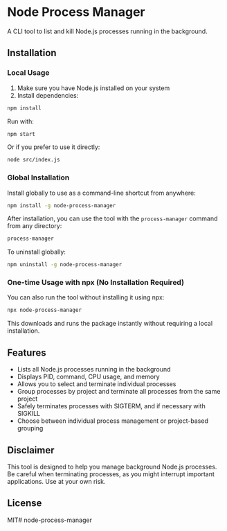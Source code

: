 # Node Process Manager

A CLI tool to list and kill Node.js processes running in the background.

## Installation

### Local Usage
1. Make sure you have Node.js installed on your system
2. Install dependencies:

```bash
npm install
```

Run with:
```bash
npm start
```

Or if you prefer to use it directly:
```bash
node src/index.js
```

### Global Installation
Install globally to use as a command-line shortcut from anywhere:

```bash
npm install -g node-process-manager
```

After installation, you can use the tool with the `process-manager` command from any directory:

```bash
process-manager
```

To uninstall globally:
```bash
npm uninstall -g node-process-manager
```

### One-time Usage with npx (No Installation Required)
You can also run the tool without installing it using npx:

```bash
npx node-process-manager
```

This downloads and runs the package instantly without requiring a local installation.

## Features

- Lists all Node.js processes running in the background
- Displays PID, command, CPU usage, and memory
- Allows you to select and terminate individual processes
- Group processes by project and terminate all processes from the same project
- Safely terminates processes with SIGTERM, and if necessary with SIGKILL
- Choose between individual process management or project-based grouping

## Disclaimer

This tool is designed to help you manage background Node.js processes. Be careful when terminating processes, as you might interrupt important applications. Use at your own risk.

## License

MIT# node-process-manager
